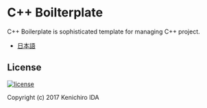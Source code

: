 # C++ Boilterplate

C++ Boilerplate is sophisticated template for managing C++ project.

* [日本語](languages/ja/README.md)

## License

[![license](https://img.shields.io/github/license/rinatz/cpp-boilerplate.svg)](LICENSE)

Copyright (c) 2017 Kenichiro IDA
